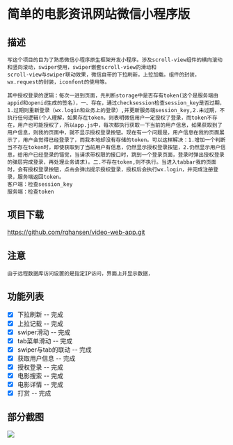 
# 简单的电影资讯网站微信小程序版

## 描述

```
写这个项目的目为了熟悉微信小程序原生框架开发小程序。涉及scroll-view组件的横向滚动和竖向滚动，swiper使用，swiper嵌套scroll-view的滑动和
scroll-view与swiper联动效果，微信自带的下拉刷新，上拉加载。组件的封装，wx.request的封装，iconfont的使用等。
```

```
其中授权登录的逻辑：每次一进到页面，先判断storage中是否存有token(这个是服务端由appid和openid生成的签名)，一、存在，通过checksession检查session_key是否过期，1.过期则重新登录（wx.login和业务上的登录）,并更新服务端session_key,2.未过期，不执行任何逻辑(个人理解，如果存在token，则表明微信用户一定授权了登录，而token不存在，用户也可能授权了，所以app.js中，每次都执行获取一下当前的用户信息，如果获取到了用户信息，则我的页面中，就不显示授权登录按钮。现在有一个问题是，用户信息在我的页面展示了，用户会觉得已经登录了，而我本地却没有存储的token。可以这样解决：1.增加一个判断当不存在token时，即使获取到了当前用户有信息，仍然显示授权登录按钮，2.仍然显示用户信息，给用户已经登录的错觉，当请求带权限的接口时，跳到一个登录页面，登录时弹出授权登录的弹层完成登录，再处理业务请求)。二.不存在token,则不执行。当进入tabbar我的页面时，会有授权登录按钮，点击会弹出提示授权登录，授权后会执行wx.login，并完成注册登录，服务端返回token。
客户端：检查session_key
服务端：检查token
```

## 项目下载

https://github.com/rqhansen/video-web-app.git

## 注意

```
由于远程数据库访问设置的是指定IP访问，界面上并显示数据，

```

## 功能列表

- [x] 下拉刷新 -- 完成
- [x] 上拉记载 -- 完成
- [x] swiper滑动 -- 完成
- [x] tab菜单滑动 -- 完成
- [x] swiper与tab的联动 -- 完成
- [x] 获取用户信息 -- 完成
- [x] 授权登录 -- 完成
- [x] 电影搜索 -- 完成
- [x] 电影详情 -- 完成
- [x] 打赏 -- 完成

## 部分截图

<img src="https://github.com/rqhansen/images/tree/master/video-web-app/gif-index.gif"/>




